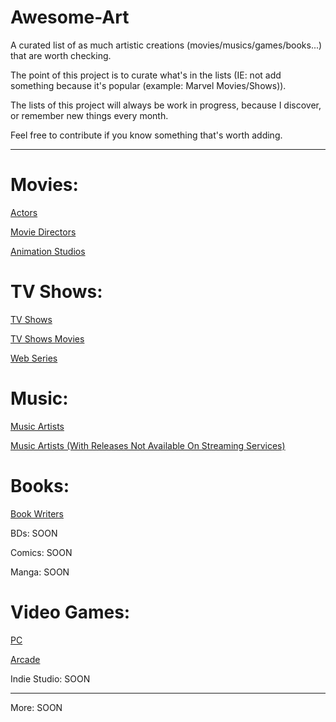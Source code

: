 # Awesome-Art

A curated list of as much artistic creations (movies/musics/games/books...) that are worth checking.

The point of this project is to curate what's in the lists (IE: not add something because it's popular (example: Marvel Movies/Shows)).

The lists of this project will always be work in progress, because I discover, or remember new things every month.

Feel free to contribute if you know something that's worth adding.

---

# Movies:

[Actors](Movies/Actors.md)

[Movie Directors](Movies/Movie-Directors.md)

[Animation Studios](Movies/Animation-Studios.md)

# TV Shows:

[TV Shows](TV-Shows/TV-Shows.md)

[TV Shows Movies](TV-Shows/TV-Shows-Movies.md)

[Web Series](TV-Shows/Web-Series.md)

# Music:

[Music Artists](Music/Music-Artists.md)

[Music Artists (With Releases Not Available On Streaming Services)](Music/Music-Artists-No-Streaming.md)

# Books:

[Book Writers](Books/Book-Writers.md)

BDs: SOON

Comics: SOON

Manga: SOON

# Video Games:

[PC](Video-Games/PC.md)

[Arcade](Video-Games/Arcade.md)

Indie Studio: SOON

---

More: SOON

